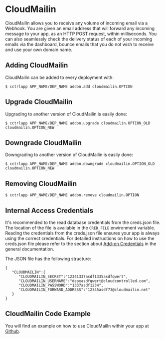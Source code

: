 # CloudMailin

CloudMailIn allows you to receive any volume of incoming email via a Webhook. You are given an email address that will forward any incoming message to your app, as an HTTP POST request, within milliseconds. You can also seamlessly check the delivery status of each of your incoming emails via the dashboard, bounce emails that you do not wish to receive and use your own domain name.

## Adding CloudMailin

CloudMailin can be added to every deployment with:

~~~
$ cctrlapp APP_NAME/DEP_NAME addon.add cloudmailin.OPTION
~~~

## Upgrade CloudMailin

Upgrading to another version of CloudMailin is easily done:

~~~
$ cctrlapp APP_NAME/DEP_NAME addon.upgrade cloudmailin.OPTION_OLD cloudmailin.OPTION_NEW 
~~~

## Downgrade CloudMailin

Downgrading to another version of CloudMailin is easily done:

~~~
$ cctrlapp APP_NAME/DEP_NAME addon.downgrade cloudmailin.OPTION_OLD cloudmailin.OPTION_NEW 
~~~

## Removing CloudMailin

~~~
$ cctrlapp APP_NAME/DEP_NAME addon.remove cloudmailin.OPTION
~~~

## Internal Access Credentials

It's recommended to the read database credentials from the creds.json file. The location of the file is available in the `CRED_FILE` environment variable. Reading the credentials from the creds.json file ensures your app is always using the correct credentials. For detailed instructions on how to use the creds.json file please refer to the section about [Add-on Credentials](https://www.cloudcontrol.com/dev-center/platform-documentation#add-on-credentials) in the general documentation.

The JSON file has the following structure:

~~~
{
   "CLOUDMAILIN":{
      "CLOUDMAILIN_SECRET":"12341337asdf1335asdfqwert",
      "CLOUDMAILIN_USERNAME":"depxasdfqwert@cloudcontrolled.com",
      "CLOUDMAILIN_PASSWORD":"1337asdf1234",
      "CLOUDMAILIN_FORWARD_ADDRESS":"12345asdf73@cloudmailin.net"
   }
}
~~~

## CloudMailin Code Example

You will find an example on how to use CloudMailIn within your app at [Github](https://github.com/cloudControl/CloudMailInAddonUsage).

